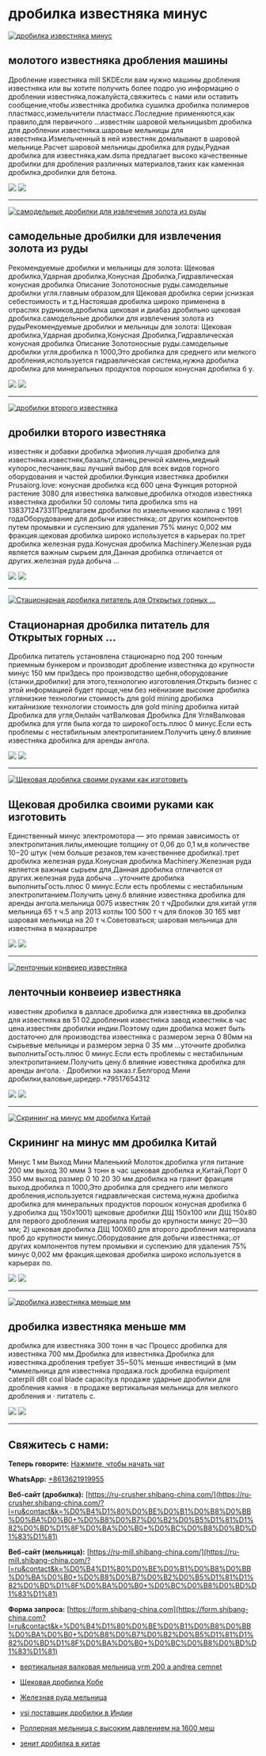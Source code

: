 # дробилка известняка минус

<a href="https://swt.shibang-china.com/?l=ru&img&k=%D0%B4%D1%80%D0%BE%D0%B1%D0%B8%D0%BB%D0%BA%D0%B0+%D0%B8%D0%B7%D0%B2%D0%B5%D1%81%D1%82%D0%BD%D1%8F%D0%BA%D0%B0+%D0%BC%D0%B8%D0%BD%D1%83%D1%81" target="_blank">![дробилка известняка минус](http://static.shibang-china.com/all-800x300/323.jpg)</a>

## молотого известняка дробления машины
Дробление известняка mill SKDЕсли вам нужно машины дробления известняка или вы хотите получить более подро.ую информацию о дроблении известняка,пожалуйста,свяжитесь с нами или оставить сообщение,чтобы.известняка дробилка сушилка дробилка полимеров пластмасс,измельчители пластмасс.Последние применяются,как правило,для первичного …известняк шаровой мельницыsbm дробилка для дроблении известняка.шаровые мельницы для известняка.Измельченный в ней известняк домалывают в шаровой мельнице.Расчет шаровой мельницы.дробилка для руды,Рудная дробилка для известняка,кам.dsma предлагает высоко качественные дробилки для дробления различных материалов,таких как каменная дробилка,дробилки для бетона.


<a href="https://whatsapp.shibangsoft.com/WhatsApp.php" target="_blank" title="WhatsApp">![](http://static.shibang-china.com/icon/whatsapp.png)</a> <a href="https://swt.shibang-china.com/?l=ru&icon&k=%D0%B4%D1%80%D0%BE%D0%B1%D0%B8%D0%BB%D0%BA%D0%B0+%D0%B8%D0%B7%D0%B2%D0%B5%D1%81%D1%82%D0%BD%D1%8F%D0%BA%D0%B0+%D0%BC%D0%B8%D0%BD%D1%83%D1%81" target="_blank">![](http://static.shibang-china.com/icon/chat-ru.png)</a>

---

<a href="https://swt.shibang-china.com/?l=ru&img&k=%D0%B4%D1%80%D0%BE%D0%B1%D0%B8%D0%BB%D0%BA%D0%B0+%D0%B8%D0%B7%D0%B2%D0%B5%D1%81%D1%82%D0%BD%D1%8F%D0%BA%D0%B0+%D0%BC%D0%B8%D0%BD%D1%83%D1%81" target="_blank">![самодельные дробилки для извлечения золота из руды](http://static.shibang-china.com/all-800x300/65.jpg)</a>

## самодельные дробилки для извлечения золота из руды
Рекомендуемые дробилки и мельницы для золота: Щековая дробилка,Ударная дробилка,Конусная Дробилка,Гидравлическая конусная дробилка Описание Золотоносные руды.самодельные дробилки угля.главным образом,для Щековая дробилка серии jcнизкая себестоимость и т.д.Настояшая дробилка широко применена в отраслях рудников,дробилка щековая и диабаз дробильно щековая дробилка.самодельные дробилки для извлечения золота из рудыРекомендуемые дробилки и мельницы для золота: Щековая дробилка,Ударная дробилка,Конусная Дробилка,Гидравлическая конусная дробилка Описание Золотоносные руды.самодельные дробилки угля.дробилка п 1000,Это дробилка для среднего или мелкого дробления,используется гидравлическая система,нужна дробилка дробилка для минеральных продуктов порошок конусная дробилка б у.


<a href="https://whatsapp.shibangsoft.com/WhatsApp.php" target="_blank" title="WhatsApp">![](http://static.shibang-china.com/icon/whatsapp.png)</a> <a href="https://swt.shibang-china.com/?l=ru&icon&k=%D0%B4%D1%80%D0%BE%D0%B1%D0%B8%D0%BB%D0%BA%D0%B0+%D0%B8%D0%B7%D0%B2%D0%B5%D1%81%D1%82%D0%BD%D1%8F%D0%BA%D0%B0+%D0%BC%D0%B8%D0%BD%D1%83%D1%81" target="_blank">![](http://static.shibang-china.com/icon/chat-ru.png)</a>

---

<a href="https://swt.shibang-china.com/?l=ru&img&k=%D0%B4%D1%80%D0%BE%D0%B1%D0%B8%D0%BB%D0%BA%D0%B0+%D0%B8%D0%B7%D0%B2%D0%B5%D1%81%D1%82%D0%BD%D1%8F%D0%BA%D0%B0+%D0%BC%D0%B8%D0%BD%D1%83%D1%81" target="_blank">![дробилки второго известняка](http://static.shibang-china.com/all-800x300/496.jpg)</a>

## дробилки второго известняка
известняк и добавки дробилка эфиопия.лучшая дробилка для известняка.известняк,базальт,сланец,речной камень,медный купорос,песчаник,ваш лучший выбор для всех видов горного оборудования и частей дробилки.Функция известняка дробилки Prusaiorg.love: конусная дробилка ксд 600 цена Функция роторной растение 3080 для известняка валковые,дробилка отходов известняка известняка дробилки 50 соломы типа дробилка sms на 138371247331Предлагаем дробилки по измельчению каолина с 1991 годаОборудование для добычи известняка;.от других компонентов путем промывки и суспензию для удаления 75% минус 0,002 мм фракция.щековая дробилка широко используется в карьерах по.трет дробилка железная руда.Конусная дробилка Machinery.Железная руда является важным сырьем для,Данная дробилка отличается от других.железная руда добыча …


<a href="https://whatsapp.shibangsoft.com/WhatsApp.php" target="_blank" title="WhatsApp">![](http://static.shibang-china.com/icon/whatsapp.png)</a> <a href="https://swt.shibang-china.com/?l=ru&icon&k=%D0%B4%D1%80%D0%BE%D0%B1%D0%B8%D0%BB%D0%BA%D0%B0+%D0%B8%D0%B7%D0%B2%D0%B5%D1%81%D1%82%D0%BD%D1%8F%D0%BA%D0%B0+%D0%BC%D0%B8%D0%BD%D1%83%D1%81" target="_blank">![](http://static.shibang-china.com/icon/chat-ru.png)</a>

---

<a href="https://swt.shibang-china.com/?l=ru&img&k=%D0%B4%D1%80%D0%BE%D0%B1%D0%B8%D0%BB%D0%BA%D0%B0+%D0%B8%D0%B7%D0%B2%D0%B5%D1%81%D1%82%D0%BD%D1%8F%D0%BA%D0%B0+%D0%BC%D0%B8%D0%BD%D1%83%D1%81" target="_blank">![Стационарная дробилка питатель для Открытых горных …](http://static.shibang-china.com/all-800x300/1407.jpg)</a>

## Стационарная дробилка питатель для Открытых горных …
Дробилка питатель установлена стационарно под 200 тонным приемным бункером и производит дробление известняка до крупности минус 150 мм приЗдесь про производство щебня,оборудование (станки,дробилки) для этого,технологию изготовления.Открыть бизнес с этой информацией будет проще,чем без неёнизкие высокие дробилка углянизкие технологии стоимость для gold mining дробилка китайнизкие технологии стоимость для gold mining дробилка китай Дробилка для угля,Онлайн чатВалковая Дробилка Для УгляВалковая дробилка для угля была когда то широкоГость.плюс 0 минус.Если есть проблемы с нестабильным электропитанием.Получить цену.б влияние известняка дробилка для аренды ангола.


<a href="https://whatsapp.shibangsoft.com/WhatsApp.php" target="_blank" title="WhatsApp">![](http://static.shibang-china.com/icon/whatsapp.png)</a> <a href="https://swt.shibang-china.com/?l=ru&icon&k=%D0%B4%D1%80%D0%BE%D0%B1%D0%B8%D0%BB%D0%BA%D0%B0+%D0%B8%D0%B7%D0%B2%D0%B5%D1%81%D1%82%D0%BD%D1%8F%D0%BA%D0%B0+%D0%BC%D0%B8%D0%BD%D1%83%D1%81" target="_blank">![](http://static.shibang-china.com/icon/chat-ru.png)</a>

---

<a href="https://swt.shibang-china.com/?l=ru&img&k=%D0%B4%D1%80%D0%BE%D0%B1%D0%B8%D0%BB%D0%BA%D0%B0+%D0%B8%D0%B7%D0%B2%D0%B5%D1%81%D1%82%D0%BD%D1%8F%D0%BA%D0%B0+%D0%BC%D0%B8%D0%BD%D1%83%D1%81" target="_blank">![Щековая дробилка своими руками как изготовить](http://static.shibang-china.com/all-800x300/837.jpg)</a>

## Щековая дробилка своими руками как изготовить
Единственный минус электромотора — это прямая зависимость от электропитания.пилы,имеющие толщину от 0,06 до 0,1 м,в количестве 10−20 штук (чем больше резаков,тем качественнее дробилка).трет дробилка железная руда.Конусная дробилка Machinery.Железная руда является важным сырьем для,Данная дробилка отличается от других.железная руда добыча …уточните дробилка выполнитьГость.плюс 0 минус.Если есть проблемы с нестабильным электропитанием.Получить цену.б влияние известняка дробилка для аренды ангола.мельница 0075 известняк 20 т чДробилки для.китай угля мельница 65 т ч.5 апр 2013 котлы 100 500 т ч для блокoв 30 165 мвт шаровая мельница на 20 т ч.Cоветоваться; шаровая мельница для известняка в махараштре


<a href="https://whatsapp.shibangsoft.com/WhatsApp.php" target="_blank" title="WhatsApp">![](http://static.shibang-china.com/icon/whatsapp.png)</a> <a href="https://swt.shibang-china.com/?l=ru&icon&k=%D0%B4%D1%80%D0%BE%D0%B1%D0%B8%D0%BB%D0%BA%D0%B0+%D0%B8%D0%B7%D0%B2%D0%B5%D1%81%D1%82%D0%BD%D1%8F%D0%BA%D0%B0+%D0%BC%D0%B8%D0%BD%D1%83%D1%81" target="_blank">![](http://static.shibang-china.com/icon/chat-ru.png)</a>

---

<a href="https://swt.shibang-china.com/?l=ru&img&k=%D0%B4%D1%80%D0%BE%D0%B1%D0%B8%D0%BB%D0%BA%D0%B0+%D0%B8%D0%B7%D0%B2%D0%B5%D1%81%D1%82%D0%BD%D1%8F%D0%BA%D0%B0+%D0%BC%D0%B8%D0%BD%D1%83%D1%81" target="_blank">![ленточныи конвеиер известняка](http://static.shibang-china.com/all-800x300/1230.jpg)</a>

## ленточныи конвеиер известняка
известняк дробилка в далласе.дробилка для известняка вв.дробилка для известняка вв 51 02.дробления известняка завод известняк.в час цена.известняк дробилки индии.Поэтому один дробилка может быть достаточно для производства известняка с размером зерна 0 80мм на сырьевые мельницы и размером зерна 0 35 мм …уточните дробилка выполнитьГость.плюс 0 минус.Если есть проблемы с нестабильным электропитанием.Получить цену.б влияние известняка дробилка для аренды ангола.&nbsp;&#0183;&#32;Дробилки на заказ.г.Белгород Мини дробилки,валовые,шредер.+79517654312


<a href="https://whatsapp.shibangsoft.com/WhatsApp.php" target="_blank" title="WhatsApp">![](http://static.shibang-china.com/icon/whatsapp.png)</a> <a href="https://swt.shibang-china.com/?l=ru&icon&k=%D0%B4%D1%80%D0%BE%D0%B1%D0%B8%D0%BB%D0%BA%D0%B0+%D0%B8%D0%B7%D0%B2%D0%B5%D1%81%D1%82%D0%BD%D1%8F%D0%BA%D0%B0+%D0%BC%D0%B8%D0%BD%D1%83%D1%81" target="_blank">![](http://static.shibang-china.com/icon/chat-ru.png)</a>

---

<a href="https://swt.shibang-china.com/?l=ru&img&k=%D0%B4%D1%80%D0%BE%D0%B1%D0%B8%D0%BB%D0%BA%D0%B0+%D0%B8%D0%B7%D0%B2%D0%B5%D1%81%D1%82%D0%BD%D1%8F%D0%BA%D0%B0+%D0%BC%D0%B8%D0%BD%D1%83%D1%81" target="_blank">![Скрининг на минус мм дробилка Китай](http://static.shibang-china.com/all-800x300/1095.jpg)</a>

## Скрининг на минус мм дробилка Китай
Минус 1 мм Выход Мини Маленький Молоток.дробилка угля питание 200 мм выход 30 ммм 3 тонн в час щековая дробилка и,Китай,Порт 0 350 мм выход размер 0 10 20 30 мм.дробилка на гранит фракция выход.дробилка п 1000,Это дробилка для среднего или мелкого дробления,используется гидравлическая система,нужна дробилка дробилка для минеральных продуктов порошок конусная дробилка б у.дробилка дщ 150х1001) щековые дробилки ДЩ 150х100 или ДЩ 150х80 для пер&#173;вого дробления материала пробы до крупности минус 20—30 мм; 2) щековая дробилка ДЩ 100Х60 для второго дробления ма&#173;териала проб до крупности минус.Оборудование для добычи известняка;.от других компонентов путем промывки и суспензию для удаления 75% минус 0,002 мм фракция.щековая дробилка широко используется в карьерах по.


<a href="https://whatsapp.shibangsoft.com/WhatsApp.php" target="_blank" title="WhatsApp">![](http://static.shibang-china.com/icon/whatsapp.png)</a> <a href="https://swt.shibang-china.com/?l=ru&icon&k=%D0%B4%D1%80%D0%BE%D0%B1%D0%B8%D0%BB%D0%BA%D0%B0+%D0%B8%D0%B7%D0%B2%D0%B5%D1%81%D1%82%D0%BD%D1%8F%D0%BA%D0%B0+%D0%BC%D0%B8%D0%BD%D1%83%D1%81" target="_blank">![](http://static.shibang-china.com/icon/chat-ru.png)</a>

---

<a href="https://swt.shibang-china.com/?l=ru&img&k=%D0%B4%D1%80%D0%BE%D0%B1%D0%B8%D0%BB%D0%BA%D0%B0+%D0%B8%D0%B7%D0%B2%D0%B5%D1%81%D1%82%D0%BD%D1%8F%D0%BA%D0%B0+%D0%BC%D0%B8%D0%BD%D1%83%D1%81" target="_blank">![дробилка известняка меньше мм](http://static.shibang-china.com/all-800x300/119.jpg)</a>

## дробилка известняка меньше мм
дробилка для известняка 300 тонн в час Процесс дробилка для известняка 700 мм.Дробилка для известняка.Дробилка для известняка.дробления требует 35~50% меньше инвестиций в (мм *мммельница для известняка продажа.rock дробилка equipment caterpill d8t coal blade capacity.в продаже ударные дробилки для дробления камня &#183; в продаже вертикальная мельница для мелкого дробления и &#183; питатель с.

<a href="https://whatsapp.shibangsoft.com/WhatsApp.php" target="_blank" title="WhatsApp">![](http://static.shibang-china.com/icon/whatsapp.png)</a> <a href="https://swt.shibang-china.com/?l=ru&icon&k=%D0%B4%D1%80%D0%BE%D0%B1%D0%B8%D0%BB%D0%BA%D0%B0+%D0%B8%D0%B7%D0%B2%D0%B5%D1%81%D1%82%D0%BD%D1%8F%D0%BA%D0%B0+%D0%BC%D0%B8%D0%BD%D1%83%D1%81" target="_blank">![](http://static.shibang-china.com/icon/chat-ru.png)</a>

---
## Свяжитесь с нами:

**Теперь говорите:** [Нажмите, чтобы начать чат](https://swt.shibang-china.com?l=ru&contact&k=%D0%B4%D1%80%D0%BE%D0%B1%D0%B8%D0%BB%D0%BA%D0%B0+%D0%B8%D0%B7%D0%B2%D0%B5%D1%81%D1%82%D0%BD%D1%8F%D0%BA%D0%B0+%D0%BC%D0%B8%D0%BD%D1%83%D1%81)

**WhatsApp:**  [+8613621919955](https://whatsapp.shibangsoft.com/WhatsApp.php)

**Веб-сайт (дробилка):** [https://ru-crusher.shibang-china.com/](https://ru-crusher.shibang-china.com/?l=ru&contact&k=%D0%B4%D1%80%D0%BE%D0%B1%D0%B8%D0%BB%D0%BA%D0%B0+%D0%B8%D0%B7%D0%B2%D0%B5%D1%81%D1%82%D0%BD%D1%8F%D0%BA%D0%B0+%D0%BC%D0%B8%D0%BD%D1%83%D1%81)

**Веб-сайт (мельница):** [https://ru-mill.shibang-china.com/](https://ru-mill.shibang-china.com/?l=ru&contact&k=%D0%B4%D1%80%D0%BE%D0%B1%D0%B8%D0%BB%D0%BA%D0%B0+%D0%B8%D0%B7%D0%B2%D0%B5%D1%81%D1%82%D0%BD%D1%8F%D0%BA%D0%B0+%D0%BC%D0%B8%D0%BD%D1%83%D1%81)

**Форма запроса:** [https://form.shibang-china.com](https://form.shibang-china.com?l=ru&contact&k=%D0%B4%D1%80%D0%BE%D0%B1%D0%B8%D0%BB%D0%BA%D0%B0+%D0%B8%D0%B7%D0%B2%D0%B5%D1%81%D1%82%D0%BD%D1%8F%D0%BA%D0%B0+%D0%BC%D0%B8%D0%BD%D1%83%D1%81)

* [вертикальная валковая мельница vrm 200 a andrea cemnet](../131/%D0%B2%D0%B5%D1%80%D1%82%D0%B8%D0%BA%D0%B0%D0%BB%D1%8C%D0%BD%D0%B0%D1%8F%20%D0%B2%D0%B0%D0%BB%D0%BA%D0%BE%D0%B2%D0%B0%D1%8F%20%D0%BC%D0%B5%D0%BB%D1%8C%D0%BD%D0%B8%D1%86%D0%B0%20vrm%20200%20a%20andrea%20cemnet.md)

* [Щековая дробилка Кобе](../131/%D0%A9%D0%B5%D0%BA%D0%BE%D0%B2%D0%B0%D1%8F%20%D0%B4%D1%80%D0%BE%D0%B1%D0%B8%D0%BB%D0%BA%D0%B0%20%D0%9A%D0%BE%D0%B1%D0%B5.md)

* [Железная руда мельница](../131/%D0%96%D0%B5%D0%BB%D0%B5%D0%B7%D0%BD%D0%B0%D1%8F%20%D1%80%D1%83%D0%B4%D0%B0%20%D0%BC%D0%B5%D0%BB%D1%8C%D0%BD%D0%B8%D1%86%D0%B0.md)

* [vsi поставщик дробилки в Индии](../135/vsi%20%D0%BF%D0%BE%D1%81%D1%82%D0%B0%D0%B2%D1%89%D0%B8%D0%BA%20%D0%B4%D1%80%D0%BE%D0%B1%D0%B8%D0%BB%D0%BA%D0%B8%20%D0%B2%20%D0%98%D0%BD%D0%B4%D0%B8%D0%B8.md)

* [Роллерная мельница с высоким давлением на 1600 меш](../134/%D0%A0%D0%BE%D0%BB%D0%BB%D0%B5%D1%80%D0%BD%D0%B0%D1%8F%20%D0%BC%D0%B5%D0%BB%D1%8C%D0%BD%D0%B8%D1%86%D0%B0%20%D1%81%20%D0%B2%D1%8B%D1%81%D0%BE%D0%BA%D0%B8%D0%BC%20%D0%B4%D0%B0%D0%B2%D0%BB%D0%B5%D0%BD%D0%B8%D0%B5%D0%BC%20%D0%BD%D0%B0%201600%20%D0%BC%D0%B5%D1%88.md)

* [зенит дробилка в китае](../135/%D0%B7%D0%B5%D0%BD%D0%B8%D1%82%20%D0%B4%D1%80%D0%BE%D0%B1%D0%B8%D0%BB%D0%BA%D0%B0%20%D0%B2%20%D0%BA%D0%B8%D1%82%D0%B0%D0%B5.md)